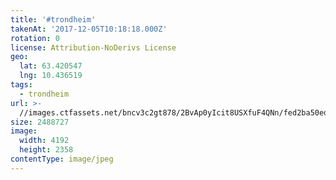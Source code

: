 ```yaml
---
title: '#trondheim'
takenAt: '2017-12-05T10:18:18.000Z'
rotation: 0
license: Attribution-NoDerivs License
geo:
  lat: 63.420547
  lng: 10.436519
tags:
  - trondheim
url: >-
  //images.ctfassets.net/bncv3c2gt878/2BvAp0yIcit8USXfuF4QNn/fed2ba50ed25e428468672bdff5f3f78/trondheim_38837566542_o
size: 2488727
image:
  width: 4192
  height: 2358
contentType: image/jpeg
---
```


